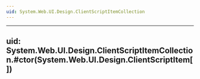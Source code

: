 ```yaml
---
uid: System.Web.UI.Design.ClientScriptItemCollection
---
```


---
uid: System.Web.UI.Design.ClientScriptItemCollection.#ctor(System.Web.UI.Design.ClientScriptItem[])
---
